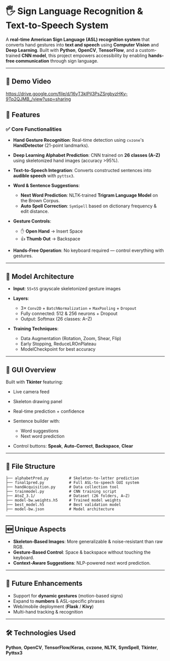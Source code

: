 

# 🖐️ Sign Language Recognition & Text-to-Speech System

A **real-time American Sign Language (ASL) recognition system** that converts hand gestures into **text and speech** using **Computer Vision** and **Deep Learning**.
Built with **Python**, **OpenCV**, **TensorFlow**, and a custom-trained **CNN model**, this project empowers accessibility by enabling **hands-free communication** through sign language.

---
## 📸 Demo Video
https://drive.google.com/file/d/16yT3klPjl3PsZSrgbyzHKy-9Tp2QJMB_/view?usp=sharing

## 🚀 Features

### ✅ Core Functionalities

* **Hand Gesture Recognition**: Real-time detection using `cvzone`'s **HandDetector** (21-point landmarks).
* **Deep Learning Alphabet Prediction**: CNN trained on **26 classes (A–Z)** using skeletonized hand images (accuracy >95%).
* **Text-to-Speech Integration**: Converts constructed sentences into **audible speech** with `pyttsx3`.
* **Word & Sentence Suggestions**:

  * **Next Word Prediction**: NLTK-trained **Trigram Language Model** on the Brown Corpus.
  * **Auto Spell Correction**: `SymSpell` based on dictionary frequency & edit distance.
* **Gesture Controls**:

  * ✋ **Open Hand** → Insert Space
  * 👍 **Thumb Out** → Backspace
* **Hands-Free Operation**: No keyboard required — control everything with gestures.

---

## 🧠 Model Architecture

* **Input**: `55×55` grayscale skeletonized gesture images
* **Layers**:

  * 3× `Conv2D` + `BatchNormalization` + `MaxPooling` + `Dropout`
  * Fully connected: 512 & 256 neurons + Dropout
  * Output: Softmax (26 classes: A–Z)
* **Training Techniques**:

  * Data Augmentation (Rotation, Zoom, Shear, Flip)
  * Early Stopping, ReduceLROnPlateau
  * ModelCheckpoint for best accuracy

---

## 📸 GUI Overview

Built with **Tkinter** featuring:

* Live camera feed
* Skeleton drawing panel
* Real-time prediction + confidence
* Sentence builder with:

  * Word suggestions
  * Next word prediction
* Control buttons: **Speak**, **Auto-Correct**, **Backspace**, **Clear**

---

## 📁 File Structure

```
├── alphabetPred.py         # Skeleton-to-letter prediction
├── final1pred.py           # Full ASL-to-speech GUI system
├── handAcquisition.py      # Data collection tool
├── trainmodel.py           # CNN training script
├── AtoZ_3.1/               # Dataset (26 folders, A–Z)
├── model-bw.weights.h5     # Trained model weights
├── best_model.h5           # Best validation model
├── model-bw.json           # Model architecture
```

---

## 🆕 Unique Aspects

* **Skeleton-Based Images**: More generalizable & noise-resistant than raw RGB.
* **Gesture-Based Control**: Space & backspace without touching the keyboard.
* **Context-Aware Suggestions**: NLP-powered next word prediction.

---

## 🧪 Future Enhancements

* Support for **dynamic gestures** (motion-based signs)
* Expand to **numbers** & ASL-specific phrases
* Web/mobile deployment (**Flask** / **Kivy**)
* Multi-hand tracking & recognition

---

## 🛠️ Technologies Used

**Python**, **OpenCV**, **TensorFlow/Keras**, **cvzone**, **NLTK**, **SymSpell**, **Tkinter**, **Pyttsx3**



